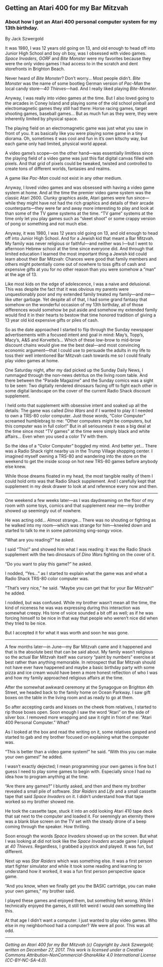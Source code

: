 ## Getting an Atari 400 for my Bar Mitzvah
### About how I got an Atari 400 personal computer system for my 13th birthday.

By Jack Szwergold

It was 1980, I was 12 years old going on 13, and old enough to head off into Junior High School and boy oh boy, was I obsessed with video games. *Space Invaders*, *GORF* and *Bite Monster* were my favorites because they were the only video games I had access to in the scratch and dent storefronts in Brighton Beach.

Never heard of *Bite Monster*? Don’t worry… Most people didn’t. *Bite Monster* was the name of some bootleg German version of *Pac-Man* the local candy store—*40 Thieves*—had. And I really liked playing *Bite-Monster*.

Anyway, I was really into video games at the time. But I also loved going to the arcades in Coney Island and playing some of the old school pinball and electromagnetic games they still had there: Horse racing games, target shooting games, baseball games… But as much fun as they were, they were inherently limited by physical space.

The playing field on an electromagnetic game was just what you saw in front of you. It as basically like you were playing some game in a tiny diorama. Oh, sometimes it was cool and fun in it’s own kitschy way, but each game only had limited, physical world appeal.

A video game’s scope—on the other hand—was essentially limitless since the playing field of a video game was just this flat digital canvas filled with pixels. And that grid of pixels could be tweaked, twisted and controlled to create tons of different worlds, fantasies and realms.

A game like *Pac-Man* could not exist in any other medium.

Anyway, I loved video games and was obsessed with having a video game system at home. And at the time the premier video game system was the classic Atari 2600. Clunky graphics aside, Atari games were fun since—while they might have not had the rich graphics and details of their arcade counterparts—they were far and away more interesting to play and look at than some of the TV game systems at the time. “TV game” systems at the time only let you play games such as “skeet shoot” or some crappy version of pong or something and not much else.

Anyway, it was 1980, I was 12 years old going on 13, and old enough to head off into Junior High School. And for a Jewish kid that meant a Bar Mitzvah. My family was never religious or faithful—and neither was I—but I went to afternoon Hebrew school at the time since everyone did. And through that limited education I learned the most important thing a Jewish kid could learn about their Bar Mitzvah: Chances were good that family members and others might potentially come out of nowhere to toss gifts of cash and expensive gifts at you for no other reason than you were somehow a “man” at the age of 13.

Like most kids on the edge of adolescence, I was a naive and delusional. This was despite the fact that it was obvious my parents were unquestionably poor and my extended family treated my family—and me—like utter garbage. Yet despite all of that, I had some grand fantasy that somehow on the wonderful occasion of my 13th birthday, all of those differences would somehow be put aside and somehow my extended family would find it in their hearts to bestow that time honored tradition of giving a 13 year old kid expensive gifts or piles of cash.

So as the date approached I started to flip through the Sunday newspaper advertisements with a focused intent and goal in mind: May’s, Topp’s, Macy’s, A&S and Korvette’s… Which of these low-brow to mid-brow discount chains would give me the best deal—and most convincing economic argument—that I could use to persuade the adults in my life to toss their well intentioned Bar Mitzvah cash towards me so I could finally play video games at home.

One Saturday night, after my dad picked up the Sunday Daily News, I rummaged through the non-news detritus on the living room table. And there between the “Parade Magazine” and the Sunday comics was a sight to be seen: Two digitally rendered dinosaurs facing off to fight each other in some digital landscape on the cover of the current Radio Shack discount supplement.

I held onto that supplement with obsessive intent and soaked up all the details: The game was called *Dino Wars* and if I wanted to play it I needed to own a TRS-80 color computer. Just those words, “Color Computer” screamed humblebrag to me: “Other computers might be computers, but this computer was in full color!” But in all seriousness it was a big deal at the time since most “TV games” at the time were simply black and white affairs… Even when you used a color TV with them.

So the idea of a “Color Computer” boggled my mind. And better yet… There was a Radio Shack right nearby us in the Trump Village shopping center. I imagined myself owning a TRS-80 and wandering into the store on the weekend to get the inside scoop on hot new TRS-80 games before anybody else knew.

While those dreams floated in my head, the most tangible reality of them I could hold onto was that Radio Shack supplement. And I carefully kept that supplement in my desk drawer to look at and reference every now and then.

***

One weekend a few weeks later—as I was daydreaming on the floor of my room with some toys, comics and that supplement near me—my brother showed up seemingly out of nowhere.

He was acting odd… Almost strange… There was no shouting or fighting as he walked into my room—which was strange for him—kneeled down and started to talk to me in some patronizing sing-songy voice.

“What are you reading?” he asked.

I said “This!” and showed him what I was reading: It was the Radio Shack supplement with the two dinosaurs of *Dino Wars* fighting on the cover of it.

“Do you want to play this game?” he asked.

I nodded, “Yes…” as I started to explain what the game was and what a Radio Shack TRS-80 color computer was.

“That’s very nice,” he said. “Maybe you can get that for your Bar Mitzvah!” he added.

I nodded, but was confused. While my brother wasn’t mean all the time, the kind of niceness he was was expressing during this interaction was somewhat creepy. His tone of voice sounded a bit off as well; as if he was forcing himself to be nice in that way that people who weren’t nice did when they tried to be nice.

But I accepted it for what it was worth and soon he was gone.

***

A few months later—in June—my Bar Mitzvah came and it happened and that is the absolute best that can be said about. My family wasn’t religious so the actual Bar Mitzvah itself was cursory “paint by numbers” exercise at best rather than anything memorable. In retrospect that Bar Mitzvah should not have ever have happened and maybe a basic birthday party with some pizza and ice cream would have been a more honest reflection of who I was and how my family approached religious affairs at the time.

After the somewhat awkward ceremony at the Synagogue on Brighton 4th Street, we headed back to the family home on Ocean Parkway. I saw gift boxes on the table in the living room and as ready to go at them.

So after accepting cards and kisses on the cheek from relatives, I started to rip those boxes open. Soon enough I saw the word “Atari” on the side of silver box. I removed more wrapping and saw it right in front of me: “Atari 400 Personal Computer.” What?

As I looked at the box and read the writing on it, some relatives gasped and started to gab and my brother focused on explaining what the computer was.

“This is better than a video game system!” he said. “With this you can make your own games!” he added.

I wasn’t exactly dejected; I mean programming your own games is fine but I guess I need to play some games to begin with. Especially since I had no idea how to program anything at the time.

“Are there any games?” I bluntly asked, and then and there my brother revealed a small pile of software. *Star Raiders* and *Life* and a small cassette tape that said *Space Invaders* on it. I didn’t understand how that tape worked so my brother showed me.

He took the cassette tape, stuck it into an odd looking Atari 410 tape deck that sat next to the computer and loaded it. For seemingly an eternity there was a blank blue screen on the TV set with the steady drone of a beep coming through the speaker. How thrilling.

Soon enough the words *Space Invaders* showed up on the screen. But what I was looking at did not look like the *Space Invaders* arcade game I played at *40 Thieves*. Regardless, I grabbed a joystick and played. It was fun, but different.

Next up was *Star Raiders* which was something else. It was a first person start fighter simulator and while it took some reading and learning to understand how it worked, it was a fun first person perspective space game.

“And you know, when we finally get you the BASIC cartridge, you can make your own games,” my brother said.

I played these games and enjoyed them, but something felt wrong. While I technically enjoyed the games, it still felt weird I would own something like this.

At that age I didn’t want a computer. I just wanted to play video games. Who else in my neighborhood had a computer? We were all poor. This was all odd.

***

*Getting an Atari 400 for my Bar Mitzvah (c) Copyright by Jack Szwergold; written on December 27, 2017. This work is licensed under a Creative Commons Attribution-NonCommercial-ShareAlike 4.0 International License (CC-BY-NC-SA-4.0).*
